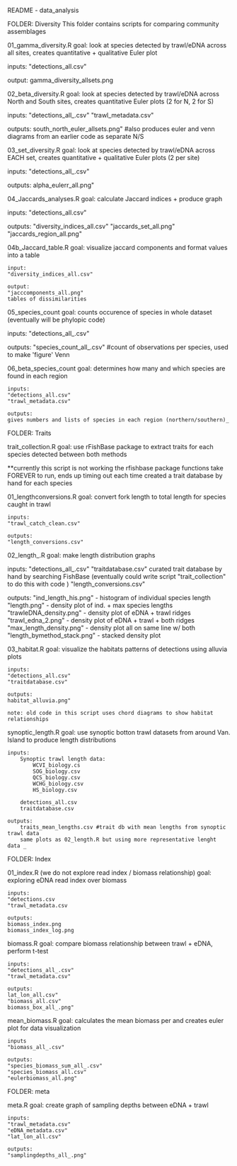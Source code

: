 README - data_analysis

  
FOLDER: Diversity 
This folder contains scripts for comparing community assemblages


01_gamma_diversity.R
  goal: look at species detected by trawl/eDNA across all sites, creates quantitative + 
  qualitative Euler plot 
  
  inputs: 
  "detections_all.csv"
  
  output: 
  gamma_diversity_allsets.png
  
02_beta_diversity.R
  goal: look at species detected by trawl/eDNA across North and South sites, creates 
  quantitative Euler plots (2 for N, 2 for S)
  
  inputs: 
  "detections_all_.csv"
  "trawl_metadata.csv"

  outputs: 
  south_north_euler_allsets.png" 
  #also produces euler and venn diagrams from an earlier code as separate N/S
  

03_set_diversity.R 
  goal: look at species detected by trawl/eDNA across EACH set,  creates quantitative + 
  qualitative Euler plots (2 per site)
  
  inputs: 
	"detections_all_.csv"

  
  outputs:
  alpha_eulerr_all.png"
  

04_Jaccards_analyses.R
  goal: calculate Jaccard indices + produce graph
  
  inputs: 
  "detections_all.csv"
  
  outputs: 
  "diversity_indices_all.csv"
  "jaccards_set_all.png"
  "jaccards_region_all.png"

  
04b_Jaccard_table.R
	goal: visualize jaccard components and format values into a table

	input: 
	"diversity_indices_all.csv"
	
	output: 
	"jacccomponents_all.png"
	tables of dissimilarities 
	
05_species_count
	goal: counts occurence of species in whole dataset (eventually will be phylopic code)
  
  inputs: 
   "detections_all_.csv"
   
   outputs: 
   "species_count_all_.csv" #count of observations per species, used to make 'figure' Venn

06_beta_species_count
	goal: determines how many and which species are found in each region 
	
	inputs: 
	"detections_all.csv"
	"trawl_metadata.csv"
	
	outputs: 
	gives numbers and lists of species in each region (northern/southern)_

FOLDER: Traits 


trait_collection.R
  goal: use rFishBase package to extract traits for each species detected between both methods 
  
  **currently this script is not working
  the rfishbase package functions take FOREVER to run, ends up timing out each time 
  created a trait database by hand for each species 
  
01_lengthconversions.R
	goal: convert fork length to total length for species caught in trawl 
	
	inputs:
	"trawl_catch_clean.csv"
	
	outputs: 
	"length_conversions.csv" 

02_length_.R 
  goal: make length distribution graphs 
  
  inputs: 
  "detections_all_.csv"
  "traitdatabase.csv" curated trait database by hand by searching FishBase 
  		(eventually could write script "trait_collection" to do this with code )
   "length_conversions.csv"
   
   outputs: 
   "ind_length_his.png" - histogram of individual species length 
   "length.png" - density plot of ind. + max species lengths 
   "trawleDNA_density.png" - density plot of eDNA + trawl ridges
   "trawl_edna_2.png" - density plot of eDNA + trawl + both ridges
   "max_length_density.png" - density plot all on same line w/ both 
   "length_bymethod_stack.png" - stacked density plot 
   
   
03_habitat.R
	goal: visualize the habitats patterns of detections using alluvia plots 

	
	inputs: 
	"detections_all.csv"
	"traitdatabase.csv"
	
	outputs: 
	habitat_alluvia.png"
	
	note: old code in this script uses chord diagrams to show habitat relationships
	
synoptic_length.R
	goal: use synoptic botton trawl datasets from around Van. Island to produce
	length distributions 
	
	inputs: 
		Synoptic trawl length data: 
			WCVI_biology.cs
			SOG_biology.csv
			QCS_biology.csv
			WCHG_biology.csv
			HS_biology.csv
			
		detections_all.csv
		traitdatabase.csv
	
	outputs: 
		traits_mean_lengths.csv #trait db with mean lengths from synoptic trawl data 
		same plots as 02_length.R but using more representative lenght data _
		
FOLDER: Index 

01_index.R  (we do not explore read index / biomass relationship)
	goal: exploring eDNA read index over biomass 
	
	inputs: 
	"detections.csv
	"trawl_metadata.csv
	
	outputs: 
	biomass_index.png
	biomass_index_log.png

biomass.R 
	goal: compare biomass relationship between trawl + eDNA, perform t-test
	
	inputs: 
	"detections_all_.csv"
	"trawl_metadata.csv"
	
	outputs: 
	lat_lon_all.csv"
	"biomass_all.csv"
	biomass_box_all_.png"
	
mean_biomass.R
	goal: calculates the mean biomass per and creates euler plot for data visualization
	
	inputs 
	"biomass_all_.csv"
	
	outputs:
	"species_biomass_sum_all_.csv"
	"species_biomass_all.csv"
	"eulerbiomass_all.png"


FOLDER: meta

meta.R
	goal: create graph of sampling depths between eDNA + trawl 
	
	inputs: 
	"trawl_metadata.csv"
	"eDNA_metadata.csv"
	"lat_lon_all.csv"
	
	outputs: 
	"samplingdepths_all_.png"

  